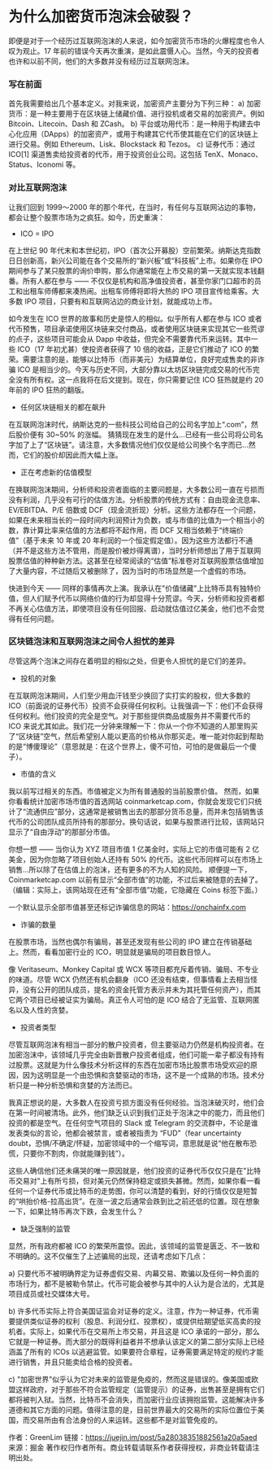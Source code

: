 # 为什么加密货币泡沫会破裂？

即便是对于一个经历过互联网泡沫的人来说，如今加密货币市场的火爆程度也令人叹为观止。17 年前的错误今天再次重演，是如此震慑人心。当然，今天的投资者也许和以前不同，他们的大多数并没有经历过互联网泡沫。

### 写在前面
首先我需要给出几个基本定义。对我来说，加密资产主要分为下列三种：
a) 加密货币：是一种主要用于在区块链上储藏价值、进行投机或者交易的加密资产。例如 Bitcoin、Litecoin、Dash 和 ZCash。
b) 平台或功用代币：是一种用于构建去中心化应用（DApps）的加密资产，或用于构建其它代币使其能在它们的区块链上进行交易。例如 Ethereum、Lisk、Blockstack 和 Tezos。
c) 证券代币：通过 ICO[1] 渠道售卖给投资者的代币，用于投资创业公司。这包括 TenX、Monaco、Status、Iconomi 等。

### 对比互联网泡沫
让我们回到 1999～2000 年的那个年代，在当时，有任何与互联网沾边的事物，都会让整个股票市场为之疯狂。如今，历史重演：

- ICO = IPO

在上世纪 90 年代末和本世纪初，IPO（首次公开募股）空前繁荣。纳斯达克指数日日创新高，新兴公司能在各个交易所的“新兴板”或“科技板”上市。如果你在 IPO 期间参与了某只股票的询价申购，那么你通常能在上市交易的第一天就实现本钱翻番。所有人都在参与 —— 不仅仅是机构和高净值投资者，甚至你家门口超市的员工和出租车师傅都来凑热闹。出租车师傅将即将大热的 IPO 项目宣传给乘客。大多数 IPO 项目，只要有和互联网沾边的商业计划，就能成功上市。

如今发生在 ICO 世界的故事和历史是惊人的相似。似乎所有人都在参与 ICO 或者代币预售，项目承诺使用区块链来交付商品，或者使用区块链来实现其它一些荒谬的点子，这些项目可能会从 Dapp 中收益，但完全不需要靠代币来运转。其中一些 ICO（17 年初尤甚）使投资者获得了 10 倍的收益，正是它们推动了 ICO 的繁荣。需要注意的是，能够以比特币（而非美元）为结算单位，良好完成售卖的非诈骗 ICO 是相当少的。今天与历史不同，大部分靠以太坊区块链完成交易的代币完全没有所有权。这一点我将在后文提到。现在，你只需要记住 ICO 狂热就是约 20 年前的 IPO 狂热的翻版。


- 任何区块链相关的都在飙升

在互联网泡沫时代，纳斯达克的一些科技公司给自己的公司名字加上“.com”，然后股价便有 30~50% 的涨幅。
猜猜现在发生的是什么...已经有一些公司将公司名字加了上了“区块链”。请注意，大多数情况他们仅仅是给公司换个名字而已...然而，它们的股价却因此而大幅上涨。

- 正在考虑新的估值模型

在换联网泡沫期间，分析师和投资者面临的主要问题是，大多数公司一直在亏损而没有利润，几乎没有可行的估值方法。分析股票的传统方式有：自由现金流息率、EV/EBITDA、P/E 倍数或 DCF（现金流折现）分析。这些方法都存在一个问题，如果在未来相当长的一段时间内利润预计为负数，或与市值的比值为一个相当小的数，靠计算比率来估值的方法都将不起作用，而 DCF 又相当依赖于“终端价值”（基于未来 10 年或 20 年利润的一个恒定假定值）。因为这些方法都行不通（并不是这些方法不管用，而是股价被炒得离谱），当时分析师想出了用于互联网股票估值的种种新方法。这甚至在经常阅读的“估值”标准卷对互联网股票估值增加了大量内容，不过随后又被删除了，因为当时的市场显然是一个虚假的市场。

快进到今天 —— 同样的事情再次上演。我承认在"价值储藏"上比特币具有独特价值，但人们赋予代币以网络价值的行为却显得十分荒谬。今天，分析师和投资者都不再关心估值方法，即使项目没有任何回报、启动就估值过亿美金，他们也不会觉得有任何问题。

### 区块链泡沫和互联网泡沫之间令人担忧的差异

尽管这两个泡沫之间存在着明显的相似之处，但更令人担忧的是它们的差异。

- 投机的对象

在互联网泡沫期间，人们至少用血汗钱至少换回了实打实的股权，但大多数的 ICO（前面说的证券代币）投资不会获得任何权利。让我强调一下：他们不会获得任何权利。他们投资的完全是空气。对于那些提供商品或服务并不需要代币的 ICO 来说尤其如此。我们花一分钟来理解一下：你从一个你不知道的人那里购买了“区块链”空气，然后希望别人能以更高的价格从你那买走。唯一能对你起到帮助的是“博傻理论”（意思就是：在这个世界上，傻不可怕，可怕的是做最后一个傻子）。

- 市值的含义

我以前写过相关的东西。市值被定义为所有普通股的当前股票价值。
然而，如果你看看统计加密市场市值的首选网站 coinmarketcap.com，你就会发现它们只统计了“流通供应”部分，这通常是被销售出去的那部分货币总量，而并未包括销售该代币的公司团队成员所持有的那部分。换句话说，如果与股票进行比较，该网站只显示了“自由浮动”的那部分市值。

你想一想 —— 当你认为 XYZ 项目市值 1 亿美金时，实际上它的市值可能有 2 亿美金，因为你忽略了项目创始人还持有 50% 的代币。这些代币同样可以在市场上销售...所以除了在估值上的泡沫，还有更多的不为人知的风险。
顺便提一下，Coinmarketcap.com 以前有显示“全部市值”的功能，不过后来被随意的去掉了。（编辑：实际上，该网站现在还有“全部市值”功能，它隐藏在 Coins 标签下面。）

一个默认显示全部市值甚至还标记诈骗信息的网站：https://onchainfx.com ‬


- 诈骗的数量

在股票市场，当然也偶尔有骗局，甚至还发现有些公司的 IPO 建立在传销基础上。然而，看看加密行业的 ICO，明显就是骗局的项目数目惊人。

像 Veritaseum、Monkey Capital 或 WCX 等项目都充斥着传销、骗局、不专业的味道。尽管 WCX 仍然还有机会翻身（ICO 还没有结束，但事情看上去相当怪异，没有公开的团队成员，提名的资金托管方表示并未为其托管任何资产），而其它两个项目已经被证实为骗局。真正令人可怕的是 ICO 结合了无监管、互联网匿名以及人性的贪婪。

- 投资者类型

尽管互联网泡沫有相当一部分的散户投资者，但主要驱动力仍然是机构投资者。在加密泡沫中，该领域几乎完全由新晋散户投资者组成，他们可能一辈子都没有持有过股票。这就是为什么像技术分析这样的东西在加密市场比股票市场受欢迎的原因，因为这明显是一个由恐惧和贪婪驱动的市场，这不是一个成熟的市场。技术分析只是一种分析恐惧和贪婪的方法而已。

我真正想说的是，大多数人在投资亏损方面没有任何经验。当泡沫破灭时，他们会在第一时间被清场。此外，他们缺乏认识到我们正处于泡沫之中的能力，而且他们投资的都是空气。在任何空气项目的 Slack 或 Telegram 的交流群中，不论是谁发表类似的言论，他都会被禁言，或者被指责为 “FUD”（fear uncertainty doubt，恐惧/不确定/怀疑，加密领域中的一个缩写词，意思就是说“他在散布恐慌，只要你不割肉，你就能赚到钱”）。

这些人确信他们还未痛哭的唯一原因就是，他们投资的证券代币仅仅只是在"比特币交易对"上有所亏损，但对美元仍然保持稳定或损失甚微。然而，如果你看一看任何一个证券代币或比特币的走势图，你可以清楚的看到，好的行情仅仅是短暂的“哄抬价格-拉高出货”。在涨一波之后通常会跌到比之前还低的位置。现在想象一下，如果比特币再次下跌，会发生什么？

- 缺乏强制的监管

显然，所有政府都被 ICO 的繁荣所震惊。因此，该领域的监管是匮乏、不一致和不明确的。这不仅催生了上述骗局的出现，还请考虑如下几点：

a) 只要代币不被明确界定为证券虚假交易、内幕交易、欺骗以及任何一种负面的市场行为，都不是被勒令禁止。代币可能会被参与其中的人认为是合法的，尤其是项目成员或社交媒体大号。

b) 许多代币实际上符合美国证监会对证券的定义。注意，作为一种证券，代币需要提供类似证券的权利（股息、利润分红、投票权），或提供给期望低买高卖的投机者。实际上，如果代币在交易所上市交易，并且这是 ICO 承诺的一部分，那么它就是一种证券。而大部分的既得利益者并不想承认该定义的第二部分实际上已经涵盖了所有的 ICOs 以逃避监管。如果要符合章程，证券需要满足特定的规约才能进行销售，并且只能卖给合格的投资者。

c) "加密世界"似乎认为它对未来的监管是免疫的，然而这是错误的。像美国或欧盟这样政府，对于那些不符合监管规定（监管提示）的证券，出售甚至是拥有它们都将被判入狱。当然，比特币不会消失，而加密行业应该拥抱监管。这能解决许多道德和其它方面的问题。值得注意的是，目前世界最大的交易所的实际位置位于美国，而交易所由有合法身份的人来运转。这些都不是对监管免疫的。

作者：GreenLim
链接：https://juejin.im/post/5a28038351882561a20a5aed
来源：掘金
著作权归作者所有。商业转载请联系作者获得授权，非商业转载请注明出处。